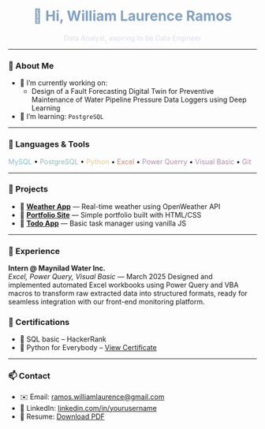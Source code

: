 <h1 align="center" style="color:#81A1C1;">👋 Hi, William Laurence Ramos</h1>

<p align="center" style="color:#D8DEE9;">
  Data Analyst, aspiring to be Data Engineer
</p>

---

### 🧠 About Me

- 🔭 I’m currently working on:
  - Design of a Fault Forecasting Digital Twin for Preventive Maintenance of Water Pipeline Pressure Data Loggers using Deep Learning
- 🌱 I’m learning: `PostgreSQL`

---

### 🔧 Languages & Tools

<span style="color:#88C0D0">MySQL</span> • <span style="color:#8FBCBB">PostgreSQL</span> • <span style="color:#EBCB8B">Python</span> • <span style="color:#D08770">Excel</span> • <span style="color:#B48EAD">Power Querry</span> • <span style="color:#B48EAD">Visual Basic</span> • <span style="color:#B48EAD">Git</span>

---

### 📁 Projects

- 🔹 [**Weather App**](https://github.com/yourusername/weather-app) — Real-time weather using OpenWeather API
- 🔹 [**Portfolio Site**](https://github.com/yourusername/portfolio) — Simple portfolio built with HTML/CSS
- 🔹 [**Todo App**](https://github.com/yourusername/todo-app) — Basic task manager using vanilla JS

---

### 🧳 Experience

**Intern @ Maynilad Water Inc.**  
*Excel, Power Query, Visual Basic* — March 2025
Designed and implemented automated Excel workbooks using Power Query and VBA macros to transform raw extracted data into structured formats, ready for seamless integration with our front-end monitoring platform.


### 📜 Certifications

- 🥇 SQL basic – HackerRank
- 🐍 Python for Everybody – [View Certificate](https://example.com/python)

---

### 📫 Contact

- ✉️ Email: ramos.williamlaurence@gmail.com 
- 💼 LinkedIn: [linkedin.com/in/yourusername](https://linkedin.com/in/yourusername)  
- 📄 Resume: [Download PDF](https://github.com/yourusername/yourusername.github.io/blob/main/resume.pdf)
